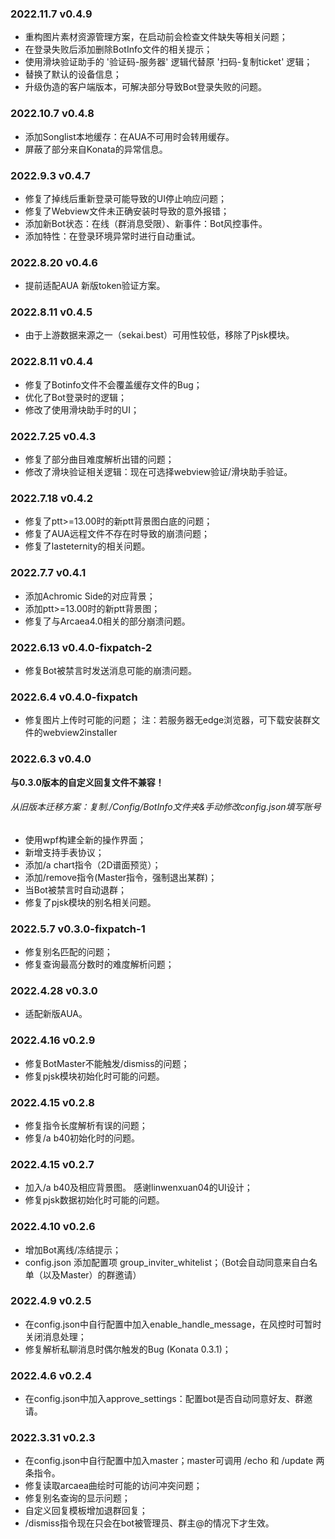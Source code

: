 ### 2022.11.7 v0.4.9

- 重构图片素材资源管理方案，在启动前会检查文件缺失等相关问题；
- 在登录失败后添加删除BotInfo文件的相关提示；
- 使用滑块验证助手的 '验证码-服务器' 逻辑代替原 '扫码-复制ticket' 逻辑；
- 替换了默认的设备信息；
- 升级伪造的客户端版本，可解决部分导致Bot登录失败的问题。

### 2022.10.7 v0.4.8

- 添加Songlist本地缓存：在AUA不可用时会转用缓存。
- 屏蔽了部分来自Konata的异常信息。

### 2022.9.3 v0.4.7

- 修复了掉线后重新登录可能导致的UI停止响应问题； 
- 修复了Webview文件未正确安装时导致的意外报错； 
- 添加新Bot状态：在线（群消息受限）、新事件：Bot风控事件。
- 添加特性：在登录环境异常时进行自动重试。

### 2022.8.20 v0.4.6

- 提前适配AUA 新版token验证方案。

### 2022.8.11 v0.4.5

- 由于上游数据来源之一（sekai.best）可用性较低，移除了Pjsk模块。

### 2022.8.11 v0.4.4

- 修复了Botinfo文件不会覆盖缓存文件的Bug；
- 优化了Bot登录时的逻辑；
- 修改了使用滑块助手时的UI；

### 2022.7.25 v0.4.3
 
- 修复了部分曲目难度解析出错的问题； 
- 修改了滑块验证相关逻辑：现在可选择webview验证/滑块助手验证。

### 2022.7.18 v0.4.2
 
- 修复了ptt>=13.00时的新ptt背景图白底的问题； 
- 修复了AUA远程文件不存在时导致的崩溃问题； 
- 修复了lasteternity的相关问题。

### 2022.7.7 v0.4.1
 
- 添加Achromic Side的对应背景； 
- 添加ptt>=13.00时的新ptt背景图； 
- 修复了与Arcaea4.0相关的部分崩溃问题。

### 2022.6.13 v0.4.0-fixpatch-2
 
- 修复Bot被禁言时发送消息可能的崩溃问题。

### 2022.6.4 v0.4.0-fixpatch
 
- 修复图片上传时可能的问题；
注：若服务器无edge浏览器，可下载安装群文件的webview2installer

### 2022.6.3 v0.4.0

**与0.3.0版本的自定义回复文件不兼容！**

###### 从旧版本迁移方案：复制./Config/BotInfo文件夹&手动修改config.json填写账号

- 使用wpf构建全新的操作界面；
- 新增支持手表协议；
- 添加/a chart指令（2D谱面预览）；
- 添加/remove指令(Master指令，强制退出某群)；
- 当Bot被禁言时自动退群；
- 修复了pjsk模块的别名相关问题。

### 2022.5.7 v0.3.0-fixpatch-1
 
- 修复别名匹配的问题；
- 修复查询最高分数时的难度解析问题；

### 2022.4.28 v0.3.0
 
- 适配新版AUA。

### 2022.4.16 v0.2.9
 
- 修复BotMaster不能触发/dismiss的问题； 
- 修复pjsk模块初始化时可能的问题。

### 2022.4.15 v0.2.8
 
- 修复指令长度解析有误的问题；
- 修复/a b40初始化时的问题。

### 2022.4.15 v0.2.7
 
- 加入/a b40及相应背景图。 感谢linwenxuan04的UI设计；
- 修复pjsk数据初始化时可能的问题。

### 2022.4.10 v0.2.6 
 
- 增加Bot离线/冻结提示； 
- config.json 添加配置项 group_inviter_whitelist；（Bot会自动同意来自白名单（以及Master）的群邀请）

### 2022.4.9 v0.2.5 
 
- 在config.json中自行配置中加入enable_handle_message，在风控时可暂时关闭消息处理； 
- 修复解析私聊消息时偶尔触发的Bug (Konata 0.3.1)；

### 2022.4.6 v0.2.4
 
- 在config.json中加入approve_settings：配置bot是否自动同意好友、群邀请。

### 2022.3.31 v0.2.3
 
- 在config.json中自行配置中加入master；master可调用 /echo 和 /update 两条指令。 
- 修复读取arcaea曲绘时可能的访问冲突问题； 
- 修复别名查询的显示问题； 
- 自定义回复模板增加退群回复； 
- /dismiss指令现在只会在bot被管理员、群主@的情况下才生效。

